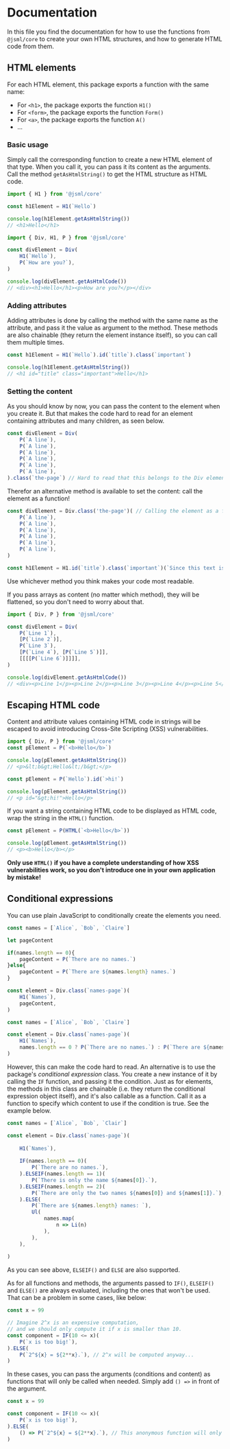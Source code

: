 # Documentation
In this file you find the documentation for how to use the functions from `@jsml/core` to create your own HTML structures, and how to generate HTML code from them.



## HTML elements
For each HTML element, this package exports a function with the same name:

* For `<h1>`, the package exports the function `H1()`
* For `<form>`, the package exports the function `Form()`
* For `<a>`, the package exports the function `A()`
* ...




### Basic usage
Simply call the corresponding function to create a new HTML element of that type. When you call it, you can pass it its content as the arguments. Call the method `getAsHtmlString()` to get the HTML structure as HTML code.

```js
import { H1 } from '@jsml/core'

const h1Element = H1(`Hello`)

console.log(h1Element.getAsHtmlString())
// <h1>Hello</h1>
```

```js
import { Div, H1, P } from '@jsml/core'

const divElement = Div(
	H1(`Hello`),
	P(`How are you?`),
)

console.log(divElement.getAsHtmlCode())
// <div><h1>Hello</h1><p>How are you?</p></div>
```


### Adding attributes
Adding attributes is done by calling the method with the same name as the attribute, and pass it the value as argument to the method. These methods are also chainable (they return the element instance itself), so you can call them multiple times.

```js
const h1Element = H1(`Hello`).id(`title`).class(`important`)

console.log(h1Element.getAsHtmlString())
// <h1 id="title" class="important">Hello</h1>
```




### Setting the content
As you should know by now, you can pass the content to the element when you create it. But that makes the code hard to read for an element containing attributes and many children, as seen below.

```js
const divElement = Div(
	P(`A line`),
	P(`A line`),
	P(`A line`),
	P(`A line`),
	P(`A line`),
	P(`A line`),
).class(`the-page`) // Hard to read that this belongs to the Div element!
```

Therefor an alternative method is available to set the content: call the element as a function!

```js
const divElement = Div.class('the-page')( // Calling the element as a function here.
	P(`A line`),
	P(`A line`),
	P(`A line`),
	P(`A line`),
	P(`A line`),
	P(`A line`),
)
```

```js
const h1Element = H1.id(`title`).class(`important`)(`Since this text is quite long, it might be a good idea to set the attributes first to make the code more readable.`)
```

Use whichever method you think makes your code most readable.

If you pass arrays as content (no matter which method), they will be flattened, so you don't need to worry about that.

```js
import { Div, P } from '@jsml/core'

const divElement = Div(
	P(`Line 1`),
	[P(`Line 2`)],
	P(`Line 3`),
	[P(`Line 4`), [P(`Line 5`)]],
	[[[[P(`Line 6`)]]]],
)

console.log(divElement.getAsHtmlCode())
// <div><p>Line 1</p><p>Line 2</p><p>Line 3</p><p>Line 4</p><p>Line 5</p><p>Line 6</p></div>
```





## Escaping HTML code
Content and attribute values containing HTML code in strings will be escaped to avoid introducing Cross-Site Scripting (XSS) vulnerabilities. 

```js
import { Div, P } from '@jsml/core'
const pElement = P(`<b>Hello</b>`)

console.log(pElement.getAsHtmlString())
// <p>&lt;b&gt;Hello&lt;/b&gt;</p>
```

```js
const pElement = P(`Hello`).id(`>hi!`)

console.log(pElement.getAsHtmlString())
// <p id="&gt;hi!">Hello</p>
```

If you want a string containing HTML code to be displayed as HTML code, wrap the string in the `HTML()` function.

```js
const pElement = P(HTML(`<b>Hello</b>`))

console.log(pElement.getAsHtmlString())
// <p><b>Hello</b></p>
```

**Only use `HTML()` if you have a complete understanding of how XSS vulnerabilities work, so you don't introduce one in your own application by mistake!**




## Conditional expressions
You can use plain JavaScript to conditionally create the elements you need.

```js
const names = [`Alice`, `Bob`, `Claire`]

let pageContent

if(names.length == 0){
	pageContent = P(`There are no names.`)
}else{
	pageContent = P(`There are ${names.length} names.`)
}

const element = Div.class(`names-page`)(
	H1(`Names`),
	pageContent,
)
```

```js
const names = [`Alice`, `Bob`, `Claire`]

const element = Div.class(`names-page`)(
	H1(`Names`),
	names.length == 0 ? P(`There are no names.`) : P(`There are ${names.length} names.`),
)
```

However, this can make the code hard to read. An alternative is to use the package's *conditional expression* class. You create a new instance of it by calling the `IF` function, and passing it the condition. Just as for elements, the methods in this class are chainable (i.e. they return the conditional expression object itself), and it's also callable as a function. Call it as a function to specify which content to use if the condition is true. See the example below.

```js
const names = [`Alice`, `Bob`, `Clair`]

const element = Div.class(`names-page`)(
	
	H1(`Names`),
	
	IF(names.length == 0)(
		P(`There are no names.`),
	).ELSEIF(names.length == 1)(
		P(`There is only the name ${names[0]}.`),
	).ELSEIF(names.length == 2)(
		P(`There are only the two names ${names[0]} and ${names[1]}.`),
	).ELSE(
		P(`There are ${names.length} names: `),
		Ul(
			names.map(
				n => Li(n)
			),
		),
	),
	
)
```

As you can see above, `ELSEIF()` and `ELSE` are also supported.

As for all functions and methods, the arguments passed to `IF()`, `ELSEIF()` and `ELSE()` are always evaluated, including the ones that won't be used. That can be a problem in some cases, like below:

```js
const x = 99

// Imagine 2^x is an expensive computation,
// and we should only compute it if x is smaller than 10.
const component = IF(10 <= x)(
	P(`x is too big!`),
).ELSE(
	P(`2^${x} = ${2**x}.`), // 2^x will be computed anyway...
)
```

In these cases, you can pass the arguments (conditions and content) as functions that will only be called when needed. Simply add `() =>` in front of the argument.

```js
const x = 99

const component = IF(10 <= x)(
	P(`x is too big!`),
).ELSE(
	() => P(`2^${x} = ${2**x}.`), // This anonymous function will only be called if this content will be used.
)
```